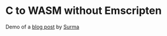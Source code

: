 # C to WASM without Emscripten

Demo of a [blog post](https://surma.dev/things/c-to-webassembly/) by [Surma](https://github.com/surma)
